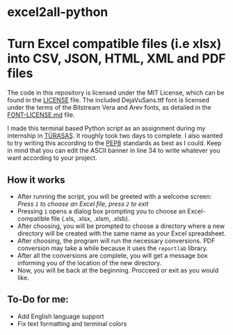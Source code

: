 # excel2all-python
# Turn Excel compatible files (i.e xlsx) into CSV, JSON, HTML, XML and PDF files
The code in this repository is licensed under the MIT License, which can be found in the [LICENSE](./LICENSE) file.
The included DejaVuSans.ttf font is licensed under the terms of the Bitstream Vera and Arev fonts, as detailed in the [FONT-LICENSE.md](./FONT-LICENSE.md) file.

I made this terminal based Python script as an assignment during my internship in [TÜRASAŞ](https://www.turasas.gov.tr/). It roughly took two days to complete. I also wanted to try writing this according to the [PEP8](https://peps.python.org/pep-0008/) standards as best as I could. Keep in mind that you can edit the ASCII banner in line 34 to write whatever you want according to your project.
## How it works
- After running the script, you will be greeted with a welcome screen: _Press `1` to choose an Excel file, press `2` to exit_
- Pressing `1` opens a dialog box prompting you to choose an Excel-compatible file (.xls, .xlsx, .xlsm, .xlsb).
- After choosing, you will be prompted to choose a directory where a new directory will be created with the same name as your Excel spreadsheet.
- After choosing, the program will run the necessary conversions. PDF conversion may take a while because it uses the `reportlab` library.
- After all the conversions are complete, you will get a message box informing you of the location of the new directory.
- Now, you will be back at the beginning. Procceed or exit as you would like.

## To-Do for me:
- Add English language support
- Fix text formatting and terminal colors
